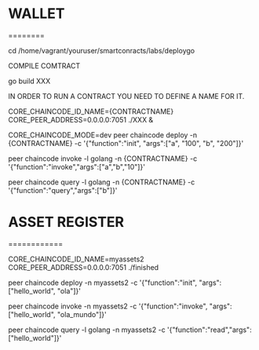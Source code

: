 # WALLET
========


cd /home/vagrant/youruser/smartconracts/labs/deploygo

COMPILE COMTRACT

go build XXX

IN ORDER TO RUN A CONTRACT YOU NEED TO DEFINE A NAME FOR IT.

CORE_CHAINCODE_ID_NAME={CONTRACTNAME} CORE_PEER_ADDRESS=0.0.0.0:7051 ./XXX &

CORE_CHAINCODE_MODE=dev peer chaincode deploy  -n {CONTRACTNAME}  -c '{"function":"init", "args":["a", "100", "b", "200"]}'
 
peer chaincode invoke -l golang -n {CONTRACTNAME} -c '{"function":"invoke","args":["a","b","10"]}'
 
peer chaincode query -l golang -n {CONTRACTNAME} -c '{"function":"query","args":["b"]}'


# ASSET REGISTER
============

CORE_CHAINCODE_ID_NAME=myassets2 CORE_PEER_ADDRESS=0.0.0.0:7051 ./finished

peer chaincode deploy -n myassets2 -c '{"function":"init", "args":["hello_world", "ola"]}'

peer chaincode invoke -n myassets2 -c '{"function":"invoke", "args":["hello_world", "ola_mundo"]}'

peer chaincode query -l golang -n myassets2 -c '{"function":"read","args":["hello_world"]}'
